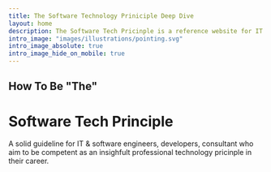```yaml
---
title: The Software Technology Priniciple Deep Dive
layout: home
description: The Software Tech Pricinple is a reference website for IT & software engineers/developers/consultant who aims to grow to become a technology pricinple. This website contains fundumental basics, concepts, growth roadmaps, techniques, why and hows as well as inisghts to technolgy focusing on delivering value to readers. The Tech Priciples offers a growth model to small-enterprise businesses, offers digital transformations, tech-at-core solutions.
intro_image: "images/illustrations/pointing.svg"
intro_image_absolute: true
intro_image_hide_on_mobile: true
---
```


## How To Be "The"
#  Software Tech Principle

A solid guideline for IT & software engineers, developers, consultant who aim to be competent as an insighfult professional technology pricinple in their career.